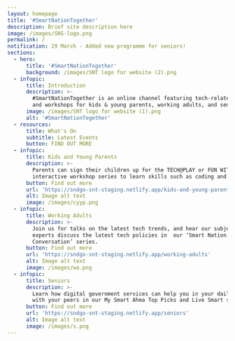 ```yaml
---
layout: homepage
title: '#SmartNationTogether'
description: Brief site description here
image: /images/SNS-logo.png
permalink: /
notification: 29 March - Added new programme for seniors!
sections:
  - hero:
      title: '#SmartNationTogether'
      background: /images/SNT logo for website (2).png
  - infopic:
      title: Introduction
      description: >-
        #SmartNationTogether is an online channel featuring tech-related talks
        and workshops for kids & young parents, working adults, and seniors. 
      image: /images/SNT logo for website (1).png
      alt: '#SmartNationTogether'
  - resources:
      title: What's On
      subtitle: Latest Events
      button: FIND OUT MORE
  - infopic:
      title: Kids and Young Parents
      description: >-
        Parents can sign their children up for the TECH@PLAY or FUN WITH TECH
        interactive workshop series to learn skills such as coding and AI.
      button: Find out more
      url: 'https://sndgo-snt-staging.netlify.app/kids-and-young-parents'
      alt: Image alt text
      image: /images/cyyp.png
  - infopic:
      title: Working Adults
      description: >-
        Join us for talks on the latest tech trends, and hear our subject
        experts discuss the latest tech policies in  our ‘Smart Nation: In
        Conversation’ series.
      button: Find out more
      url: 'https://sndgo-snt-staging.netlify.app/working-adults'
      alt: Image alt text
      image: /images/wa.png
  - infopic:
      title: Seniors
      description: >-
        Learn how digital government services can help you in your daily lives
        with your peers in our My Smart Ahma Top Picks and Live Smart series.
      button: Find out more
      url: 'https://sndgo-snt-staging.netlify.app/seniors'
      alt: Image alt text
      image: /images/s.png
---
```

